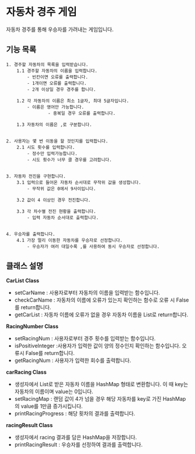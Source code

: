 # 자동차 경주 게임

자동차 경주를 통해 우승자를 가려내는 게임입니다.

## 기능 목록

	1. 경주할 자동차의 목록을 입력받습니다. 
		1.1 경주할 자동차의 이름을 입력합니다.   
			- 빈칸이면 오류를 출력합니다.  
			- 1개이면 오류를 출력합니다.   
			- 2개 이상일 경우 경주를 합니다.    
			
		1.2 각 자동차의 이름은 최소 1글자, 최대 5글자입니다. 
			- 이름은 영어만 가능합니다.   
                    - 중복일 경우 오류를 출력합니다.  
			
		1.3 자동차의 이름은 ,로 구분합니다.  
	
	
	2. 사용자는 몇 번 이동을 할 것인지를 입력합니다.  
		2.1 시도 횟수를 입력합니다.  
			- 정수만 입력가능합니다.  
			- 시도 횟수가 너무 클 경우를 고려합니다.  
			
			
	3. 자동차 전진을 구현합니다. 
		3.1 입력으로 들어온 자동차 순서대로 무작위 값을 생성합니다.  
			- 무작위 값은 0에서 9사이입니다.  
			
		3.2 값이 4 이상인 경우 전진합니다. 
		
		3.3 각 차수별 전진 현황을 출력합니다.  
			- 입력 자동차 순서대로 출력합니다. 
		
		
	4. 우승자를 출력합니다.  
		4.1 가장 멀리 이동한 자동차를 우승자로 선정합니다. 
			- 우승자가 여러 대일수록 ,를 사용하여 동시 우승자로 선정합니다.  
			
		

## 클래스 설명
**CarList Class**
- setCarName  : 사용자로부터 자동차의 이름을 입력받는 함수입니다.
- checkCarName : 자동차의 이름에 오류가 있는지 확인하는 함수로 오류 시 False를 return합니다.
- getCarList : 자동차 이름에 오류가 없을 경우 자동차 이름을 List로 return합니다.

**RacingNumber Class**
- setRacingNum : 사용자로부터 경주 횟수를 입력받는 함수입니다.
- isPositiveInteger :사용자가 입력한 값이 양의 정수인지 확인하는 함수입니다. 오류시 False를 return합니다.
- getRacingNum : 사용자가 입력한 회수를 출력합니다.  

**carRacing Class**
- 생성자에서 List로 받은 자동차 이름을 HashMap 형태로 변환합니다. 이 때 key는 자동차의 이름이며 value는 0입니다. 
- setRacingMap : 랜덤 값이 4가 넘을 경우 해당 자동차를 key로 가진 HashMap의 value를 1만큼 증가시킵니다. 
- printRacingProgress : 해당 횟차의 결과를 출력합니다. 

**racingResult Class**
- 생성자에서 racing 결과를 담은 HashMap을 저장합니다. 
- printRacingResult : 우승자를 선정하여 결과를 출력합니다. 